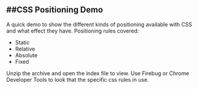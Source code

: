##CSS Positioning Demo
---

A quick demo to show the different kinds of positioning available  with CSS and what effect they have. Positioning rules covered:
- Static
- Relative
- Absolute
- Fixed

Unzip the archive and open the index file to view. Use Firebug or Chrome Developer Tools to look that the specific css rules in use.